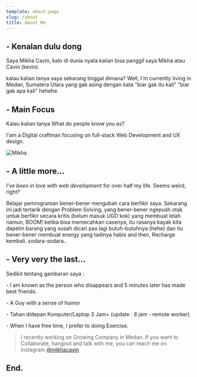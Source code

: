 ```yaml
---
template: about-page
slug: /about
title: About Me
---
```

## \- Kenalan dulu dong

Saya Mikha Cavin, kalo di dunia nyata kalian bisa panggil saya Mikha atau Cavin (kevin).

kalau kalian tanya saya sekarang tinggal dimana?  Well,  I'm currently living in Medan, Sumatera Utara yang gak asing dengan kata "biar gak itu kali" "biar gak apa kali"  hehehe.

## \- Main Focus

Kalau kalian tanya What do people know you as?

I'am a Digital craftman focusing on full-stack Web Development and UX design.

![Mikha](/assets/img-20190611-wa0015-01.jpeg "Mikha Cavin")

## \- A little more...

*I've been in love with web development* for over half my life. Seems weird, right?

Belajar pemrograman bener-bener mengubah cara berfikir saya. Sekarang ini jadi tertarik dengan Problem Solving, yang bener-bener ngepush otak untuk berfikir secara kritis (belum masuk UGD kok) yang membuat lelah namun, BOOM! ketika bisa memecahkan casenya, itu rasanya kayak kita dapetin barang yang susah dicari pas lagi butuh-butuhnya (hehe) dan itu bener-bener membuat energy yang tadinya habis and then, Recharge kembali. sodara-sodara..

## \- Very very the last...

Sedikit tentang gambaran saya :

\- I am known as the person who disappears and 5 minutes later has made best friends.

\- A Guy with a sense of humor

\- Tahan didepan Komputer/Laptop 3 Jam+ (update : 8 jam - remote worker)

\- When I have free time, I prefer to doing Exercise.

> I recently working on Growing Company in Medan. If you want to Collaborate, hangout and talk with me, you can reach me on Instagram [@mikhacavin](https://www.instagram.com/mikhacavin/)

## End.